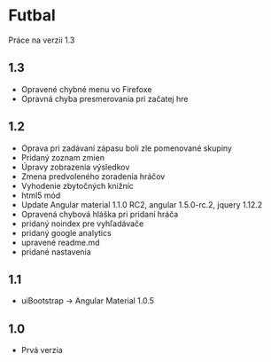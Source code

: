 # Futbal

Práce na verzii 1.3

## 1.3

- Opravené chybné menu vo Firefoxe
- Opravná chyba presmerovania pri začatej hre

## 1.2

- Oprava pri zadávaní zápasu boli zle pomenované skupiny
- Pridaný zoznam zmien
- Úpravy zobrazenia výsledkov
- Zmena predvoleného zoradenia hráčov
- Vyhodenie zbytočných knižníc
- html5 mód
- Update Angular material 1.1.0 RC2, angular 1.5.0-rc.2, jquery 1.12.2
- Opravená chybová hláška pri pridaní hráča
- pridaný noindex pre vyhľadávače
- pridaný google analytics
- upravené readme.md
- pridané nastavenia

## 1.1

- uiBootstrap -> Angular Material 1.0.5

## 1.0

- Prvá verzia